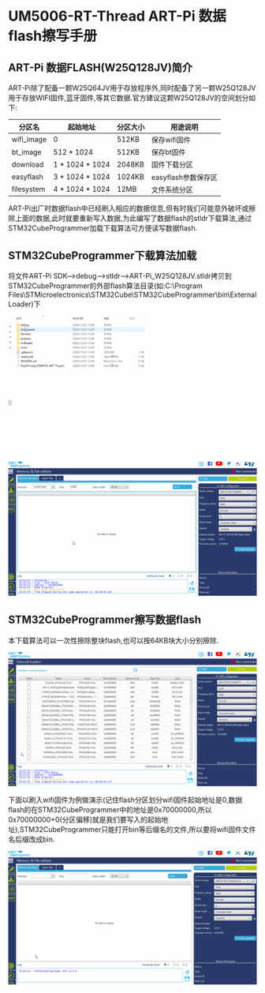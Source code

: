 # UM5006-RT-Thread ART-Pi 数据flash擦写手册



## ART-Pi 数据FLASH(W25Q128JV)简介

ART-Pi除了配备一颗W25Q64JV用于存放程序外,同时配备了另一颗W25Q128JV用于存放WIFI固件,蓝牙固件,等其它数据.官方建议这颗W25Q128JV的空间划分如下:

| 分区名     | 起始地址        | 分区大小 | 用途说明            |
| ---------- | --------------- | -------- | ------------------- |
| wifi_image | 0               | 512KB    | 保存wifi固件        |
| bt_image   | 512 * 1024      | 512KB    | 保存bt固件          |
| download   | 1 * 1024 * 1024 | 2048KB   | 固件下载分区        |
| easyflash  | 3 * 1024 * 1024 | 1024KB   | easyflash参数保存区 |
| filesystem | 4 * 1024 * 1024 | 12MB     | 文件系统分区        |

ART-Pi出厂时数据flash中已经刷入相应的数据信息,但有时我们可能意外破坏或擦除上面的数据,此时就要重新写入数据,为此编写了数据flash的stldr下载算法,通过STM32CubeProgrammer加载下载算法可方便读写数据flash.

## STM32CubeProgrammer下载算法加载

将文件ART-Pi SDK-->debug-->stldr-->ART-Pi_W25Q128JV.stldr拷贝到STM32CubeProgrammer的外部flash算法目录(如:C:\Program Files\STMicroelectronics\STM32Cube\STM32CubeProgrammer\bin\ExternalLoader)下

![cubeprog](.\figures\cubeprog.gif)

![cubeprog2](.\figures\cubeprog2.gif)

## STM32CubeProgrammer擦写数据flash

本下载算法可以一次性擦除整块flash,也可以按64KB块大小分别擦除.

![cubeprog3](.\figures\cubeprog3.gif)

下面以刷入wifi固件为例做演示(记住flash分区划分wifi固件起始地址是0,数据flash的在STM32CubeProgrammer中的地址是0x70000000,所以0x70000000+0(分区偏移)就是我们要写入的起始地址),STM32CubeProgrammer只能打开bin等后缀名的文件,所以要将wifi固件文件名后缀改成bin.

![cubeprog4](.\figures\cubeprog4.gif)







